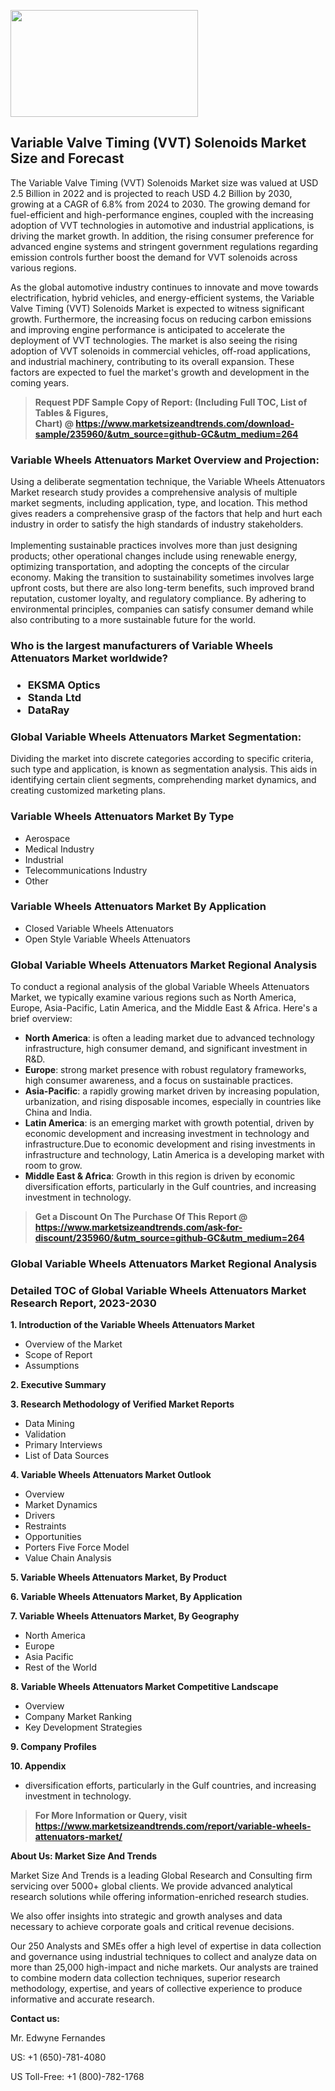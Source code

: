 <p><img class="alignnone size-medium wp-image-20088" src="https://ffe5etoiles.com/wp-content/uploads/2024/12/MST1-300x171.png" alt="" width="300" height="171" /></p><h2>Variable Valve Timing (VVT) Solenoids Market Size and Forecast</h2><p>The Variable Valve Timing (VVT) Solenoids Market size was valued at USD 2.5 Billion in 2022 and is projected to reach USD 4.2 Billion by 2030, growing at a CAGR of 6.8% from 2024 to 2030. The growing demand for fuel-efficient and high-performance engines, coupled with the increasing adoption of VVT technologies in automotive and industrial applications, is driving the market growth. In addition, the rising consumer preference for advanced engine systems and stringent government regulations regarding emission controls further boost the demand for VVT solenoids across various regions.</p><p>As the global automotive industry continues to innovate and move towards electrification, hybrid vehicles, and energy-efficient systems, the Variable Valve Timing (VVT) Solenoids Market is expected to witness significant growth. Furthermore, the increasing focus on reducing carbon emissions and improving engine performance is anticipated to accelerate the deployment of VVT technologies. The market is also seeing the rising adoption of VVT solenoids in commercial vehicles, off-road applications, and industrial machinery, contributing to its overall expansion. These factors are expected to fuel the market's growth and development in the coming years.</p></p><blockquote id="" class=""><strong>Request PDF Sample Copy of Report: (Including Full TOC, List of Tables &amp; Figures, Chart)&nbsp;@&nbsp;<strong><a href="https://www.marketsizeandtrends.com/download-sample/235960/&utm_source=github-GC&utm_medium=264" target="_blank">https://www.marketsizeandtrends.com/download-sample/235960/&utm_source=github-GC&utm_medium=264</a></strong></strong></blockquote><h3 id="" class="">Variable Wheels Attenuators Market&nbsp;Overview and Projection:</h3><p id="" class="">Using a deliberate segmentation technique, the Variable Wheels Attenuators Market research study provides a comprehensive analysis of multiple market segments, including application, type, and location. This method gives readers a comprehensive grasp of the factors that help and hurt each industry in order to satisfy the high standards of industry stakeholders. <br /> <br />Implementing sustainable practices involves more than just designing products; other operational changes include using renewable energy, optimizing transportation, and adopting the concepts of the circular economy. Making the transition to sustainability sometimes involves large upfront costs, but there are also long-term benefits, such improved brand reputation, customer loyalty, and regulatory compliance. By adhering to environmental principles, companies can satisfy consumer demand while also contributing to a more sustainable future for the world.</p><h3 id="" class="">Who is the largest manufacturers of&nbsp;Variable Wheels Attenuators Market worldwide?</h3><h3 class=""><p><ul><li>EKSMA Optics </li><li> Standa Ltd </li><li> DataRay</li></ul></p></h3><h3 id="" class="">Global&nbsp;Variable Wheels Attenuators Market Segmentation:</h3><p id="" class="">Dividing the market into discrete categories according to specific criteria, such type and application, is known as segmentation analysis. This aids in identifying certain client segments, comprehending market dynamics, and creating customized marketing plans.</p><h3 id="" class="">Variable Wheels Attenuators Market&nbsp;By Type</h3><p><p><ul><li>Aerospace</li><li> Medical Industry</li><li> Industrial</li><li> Telecommunications Industry</li><li> Other</p></li></ul></p></p><h3 id="" class="">Variable Wheels Attenuators Market&nbsp;By Application</h3><p class=""><p><ul><li>Closed Variable Wheels Attenuators</li><li> Open Style Variable Wheels Attenuators</li></ul></p></p><h3 id="" class="">Global Variable Wheels Attenuators Market Regional Analysis</h3><p id="" class="">To conduct a regional analysis of the global Variable Wheels Attenuators Market, we typically examine various regions such as North America, Europe, Asia-Pacific, Latin America, and the Middle East &amp; Africa. Here's a brief overview:</p><ul><li><strong>North America</strong>: is often a leading market due to advanced technology infrastructure, high consumer demand, and significant investment in R&amp;D.</li><li><strong>Europe</strong>: strong market presence with robust regulatory frameworks, high consumer awareness, and a focus on sustainable practices.</li><li><strong>Asia-Pacific</strong>: a rapidly growing market driven by increasing population, urbanization, and rising disposable incomes, especially in countries like China and India.</li><li><strong>Latin America</strong>: is an emerging market with growth potential, driven by economic development and increasing investment in technology and infrastructure.Due to economic development and rising investments in infrastructure and technology, Latin America is a developing market with room to grow.</li><li><strong>Middle East &amp; Africa</strong>: Growth in this region is driven by economic diversification efforts, particularly in the Gulf countries, and increasing investment in technology.</li></ul><blockquote id="" class=""><strong>Get a Discount On The Purchase Of This Report @ <strong><a href="https://www.marketsizeandtrends.com/ask-for-discount/235960/&utm_source=github-GC&utm_medium=264" target="_blank">https://www.marketsizeandtrends.com/ask-for-discount/235960/&utm_source=github-GC&utm_medium=264</a></strong></strong></blockquote><h3 id="" class="">Global Variable Wheels Attenuators Market Regional Analysis</h3><h3 id="" class="">Detailed TOC of Global Variable Wheels Attenuators Market Research Report, 2023-2030</h3><p id="" class=""><strong>1. Introduction of the Variable Wheels Attenuators Market</strong></p><ul><li>Overview of the Market</li><li>Scope of Report</li><li>Assumptions</li></ul><p id="" class=""><strong>2. Executive Summary</strong></p><p id="" class=""><strong>3. Research Methodology of Verified Market Reports</strong></p><ul><li>Data Mining</li><li>Validation</li><li>Primary Interviews</li><li>List of Data Sources</li></ul><p id="" class=""><strong>4. Variable Wheels Attenuators Market Outlook</strong></p><ul><li>Overview</li><li>Market Dynamics</li><li>Drivers</li><li>Restraints</li><li>Opportunities</li><li>Porters Five Force Model</li><li>Value Chain Analysis</li></ul><p id="" class=""><strong>5. Variable Wheels Attenuators Market, By Product</strong></p><p id="" class=""><strong>6. Variable Wheels Attenuators Market, By Application</strong></p><p id="" class=""><strong>7. Variable Wheels Attenuators Market, By Geography</strong></p><ul><li>North America</li><li>Europe</li><li>Asia Pacific</li><li>Rest of the World</li></ul><p id="" class=""><strong>8. Variable Wheels Attenuators Market Competitive Landscape</strong></p><ul><li>Overview</li><li>Company Market Ranking</li><li>Key Development Strategies</li></ul><p id="" class=""><strong>9. Company Profiles</strong></p><p id="" class=""><strong>10. Appendix</strong></p><ul><li>diversification efforts, particularly in the Gulf countries, and increasing investment in technology.</li></ul><blockquote id="" class=""><strong>For More Information or Query, visit <strong><strong><a href="https://www.marketsizeandtrends.com/report/variable-wheels-attenuators-market/" target="_blank">https://www.marketsizeandtrends.com/report/variable-wheels-attenuators-market/</a></strong></strong></strong></blockquote><p id="" class=""><strong>About Us: Market Size And Trends</strong></p><p id="" class="">Market Size And Trends is a leading Global Research and Consulting firm servicing over 5000+ global clients. We provide advanced analytical research solutions while offering information-enriched research studies.</p><p id="" class="">We also offer insights into strategic and growth analyses and data necessary to achieve corporate goals and critical revenue decisions.</p><p id="" class="">Our 250 Analysts and SMEs offer a high level of expertise in data collection and governance using industrial techniques to collect and analyze data on more than 25,000 high-impact and niche markets. Our analysts are trained to combine modern data collection techniques, superior research methodology, expertise, and years of collective experience to produce informative and accurate research.</p><p id="" class=""><strong>Contact us:</strong></p><p id="" class="">Mr. Edwyne Fernandes</p><p id="" class="">US: +1 (650)-781-4080</p><p id="" class="">US Toll-Free: +1 (800)-782-1768</p>
